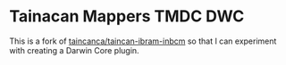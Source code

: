 # Tainacan Mappers TMDC DWC
This is a fork of [taincanca/taincan-ibram-inbcm](https://github.com/tainacan/tainacan-mappers-ibram-inbcm) so that I can experiment with creating a Darwin Core plugin.
